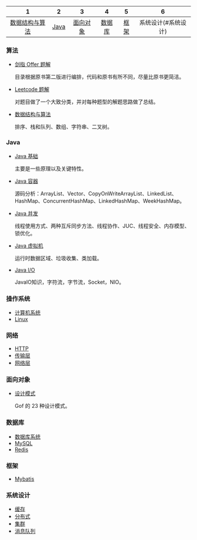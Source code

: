 | 1 | 2 | 3 | 4 | 5 | 6 |
| :--------: | :---------: | :---------: | :---------: | :---------: | :---------: |
| [数据结构与算法](#算法)  |  [Java](#Java)| [面向对象](#面向对象) | [数据库](#数据库) | [框架](#框架) | 系统设计(#系统设计) |


###  算法

- [剑指 Offer 题解](./notes/剑指offer.md)

  目录根据原书第二版进行编排，代码和原书有所不同，尽量比原书更简洁。

- [Leetcode 题解](https://github.com/CyC2018/CS-Notes/blob/master/docs/notes/Leetcode%20%E9%A2%98%E8%A7%A3.md)

  对题目做了一个大致分类，并对每种题型的解题思路做了总结。

 - [数据结构与算法](https://github.com/LycPandaria/JavaInterview/blob/master/notes/%E6%95%B0%E6%8D%AE%E7%BB%93%E6%9E%84%E4%B8%8E%E7%AE%97%E6%B3%95.md)

   排序、栈和队列、数组、字符串、二叉树。


###  Java

- [Java 基础](./notes/Java基础知识.md)

  主要是一些原理以及关键特性。

- [Java 容器](./notes/Java容器.md)

  源码分析：ArrayList、Vector、CopyOnWriteArrayList、LinkedList、HashMap、ConcurrentHashMap、LinkedHashMap、WeekHashMap。

- [Java 并发](./notes/Java并发.md)

  线程使用方式、两种互斥同步方法、线程协作、JUC、线程安全、内存模型、锁优化。

- [Java 虚拟机](https://github.com/CyC2018/CS-Notes/blob/master/docs/notes/Java%20%E8%99%9A%E6%8B%9F%E6%9C%BA.md)

  运行时数据区域、垃圾收集、类加载。

- [Java I/O](../notes/JavaIO.md)

  JavaIO知识，字符流，字节流，Socket，NIO。

### 操作系统
  - [计算机系统](./notes/计算机系统.md)
  - [Linux](./notes/linux.md)

### 网络
  - [HTTP](./notes/http.md)
  - [传输层](./notes/传输层.md)
  - [网络层](./notes/网络层.md)

### 面向对象

  - [设计模式](https://github.com/LycPandaria/JavaInterview/blob/master/notes/%E8%AE%BE%E8%AE%A1%E6%A8%A1%E5%BC%8F.md)

    Gof 的 23 种设计模式。

### 数据库
  - [数据库系统](./notes/数据库系统.md)
  - [MySQL](./notes/MySQL.md)
  - [Redis](./notes/Redis.md)

###  框架
  - [Mybatis](./notes/mybatis.md)

### 系统设计
  - [缓存](./notes/缓存.md)
  - [分布式](./notes/分布式.md)
  - [集群](./notes/集群.md)
  - [消息队列](./notes/消息队列.md)

